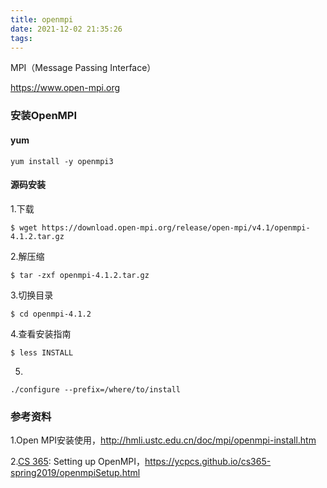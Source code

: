 ```yaml
---
title: openmpi
date: 2021-12-02 21:35:26
tags:
---
```




MPI（Message Passing Interface）

https://www.open-mpi.org

### 安装OpenMPI

#### yum

```shell
yum install -y openmpi3
```



#### 源码安装

1.下载

```shell
$ wget https://download.open-mpi.org/release/open-mpi/v4.1/openmpi-4.1.2.tar.gz
```

2.解压缩

```shell
$ tar -zxf openmpi-4.1.2.tar.gz 
```

3.切换目录

```shell
$ cd openmpi-4.1.2
```

4.查看安装指南

```shell
$ less INSTALL
```

5.

```shell
./configure --prefix=/where/to/install
```

### 参考资料

1.Open MPI安装使用，http://hmli.ustc.edu.cn/doc/mpi/openmpi-install.htm

2.[CS 365](https://ycpcs.github.io/cs365-spring2019/): Setting up OpenMPI，https://ycpcs.github.io/cs365-spring2019/openmpiSetup.html

